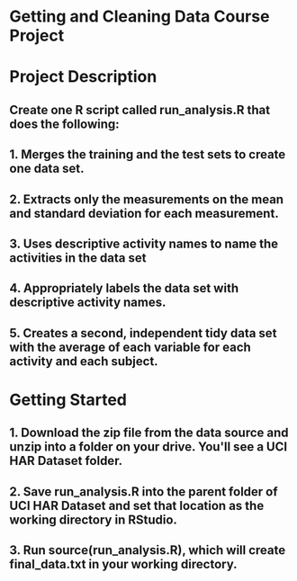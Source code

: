 # Getting and Cleaning Data Course Project

# Project Description
## Create one R script called run_analysis.R that does the following:
## 1. Merges the training and the test sets to create one data set.
## 2. Extracts only the measurements on the mean and standard deviation for each measurement.
## 3. Uses descriptive activity names to name the activities in the data set
## 4. Appropriately labels the data set with descriptive activity names.
## 5. Creates a second, independent tidy data set with the average of each variable for each activity and each subject.

# Getting Started
## 1. Download the zip file from the data source and unzip into a folder on your drive. You'll see a UCI HAR Dataset folder.
## 2. Save run_analysis.R into the parent folder of UCI HAR Dataset and set that location as the working directory in RStudio.
## 3. Run source(run_analysis.R), which will create final_data.txt in your working directory.
